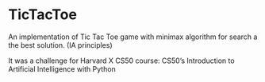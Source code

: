 # TicTacToe
An implementation of Tic Tac Toe game with minimax algorithm for search a the best solution. (IA principles)

It was a challenge for Harvard X CS50 course: CS50’s Introduction to Artificial Intelligence with Python
